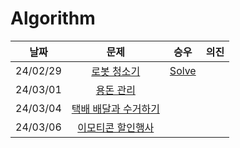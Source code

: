 # Algorithm

|**날짜**|**문제**|**승우**|**의진**|
|:-----:|:-----:|:-----:|:-----:|
|24/02/29| [로봇 청소기](https://www.acmicpc.net/problem/14503) | <a href="1주차/강승우/로봇 청소기.md">Solve</a> |  |
|24/03/01| [용돈 관리](https://www.acmicpc.net/problem/6236) |  |  |
|24/03/04| [택배 배달과 수거하기](https://school.programmers.co.kr/learn/courses/30/lessons/150369) |  |  |
|24/03/06| [이모티콘 할인행사](https://school.programmers.co.kr/learn/courses/30/lessons/150368) |  |  |
